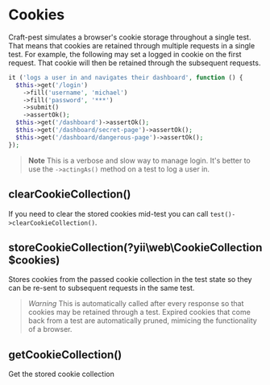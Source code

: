 # Cookies
Craft-pest simulates a browser's cookie storage throughout a single test. That
means that cookies are retained through multiple requests in a single test.
For example, the following may set a logged in cookie on the first request.
That cookie will then be retained through the subsequent requests.
```php
it ('logs a user in and navigates their dashboard', function () {
  $this->get('/login')
    ->fill('username', 'michael')
    ->fill('password', '***')
    ->submit()
    ->assertOk();
  $this->get('/dashboard')->assertOk();
  $this->get('/dashboard/secret-page')->assertOk();
  $this->get('/dashboard/dangerous-page')->assertOk();
});
```
> **Note**
> This is a verbose and slow way to manage login. It's better to use the
> `->actingAs()` method on a test to log a user in.

## clearCookieCollection()
If you need to clear the stored cookies mid-test you can call
`test()->clearCookieCollection()`.

## storeCookieCollection(?yii\web\CookieCollection $cookies)
Stores cookies from the passed cookie collection in the test state
so they can be re-sent to subsequent requests in the same test.
> *Warning* This is automatically called after every response so that cookies
may be retained through a test. Expired cookies that come back from
a test are automatically pruned, mimicing the functionality of
a browser.

## getCookieCollection()
Get the stored cookie collection